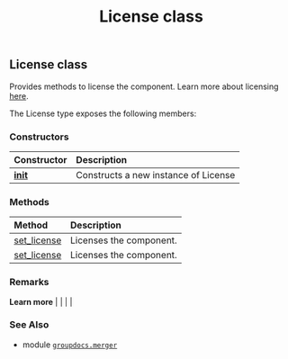 ﻿---
title: License class
second_title: GroupDocs.Merger for Python via .NET API References
description: 
type: docs
url: /python-net/groupdocs.merger/license/
is_root: false
weight: 20
---

## License class

Provides methods to license the component. Learn more about licensing [here](https://purchase.groupdocs.com/faqs/licensing).



The License type exposes the following members:

### Constructors
| Constructor | Description |
| :- | :- |
| [__init__](/merger/python-net/groupdocs.merger/license/__init__/#) | Constructs a new instance of License |


### Methods
| Method | Description |
| :- | :- |
| [set_license](/merger/python-net/groupdocs.merger/license/set_license/#io.RawIOBase) | Licenses the component. |
| [set_license](/merger/python-net/groupdocs.merger/license/set_license/#str) | Licenses the component. |



### Remarks 


**Learn more** |
|
 |
 |

### See Also
* module [`groupdocs.merger`](..)
